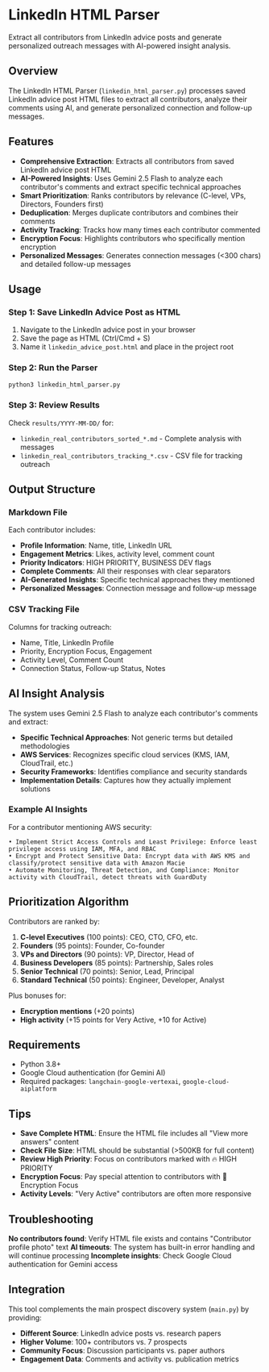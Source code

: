 # LinkedIn HTML Parser

Extract all contributors from LinkedIn advice posts and generate personalized outreach messages with AI-powered insight analysis.

## Overview

The LinkedIn HTML Parser (`linkedin_html_parser.py`) processes saved LinkedIn advice post HTML files to extract all contributors, analyze their comments using AI, and generate personalized connection and follow-up messages.

## Features

- **Comprehensive Extraction**: Extracts all contributors from saved LinkedIn advice post HTML
- **AI-Powered Insights**: Uses Gemini 2.5 Flash to analyze each contributor's comments and extract specific technical approaches
- **Smart Prioritization**: Ranks contributors by relevance (C-level, VPs, Directors, Founders first)
- **Deduplication**: Merges duplicate contributors and combines their comments
- **Activity Tracking**: Tracks how many times each contributor commented
- **Encryption Focus**: Highlights contributors who specifically mention encryption
- **Personalized Messages**: Generates connection messages (<300 chars) and detailed follow-up messages

## Usage

### Step 1: Save LinkedIn Advice Post as HTML

1. Navigate to the LinkedIn advice post in your browser
2. Save the page as HTML (Ctrl/Cmd + S)
3. Name it `linkedin_advice_post.html` and place in the project root

### Step 2: Run the Parser

```bash
python3 linkedin_html_parser.py
```

### Step 3: Review Results

Check `results/YYYY-MM-DD/` for:
- `linkedin_real_contributors_sorted_*.md` - Complete analysis with messages
- `linkedin_real_contributors_tracking_*.csv` - CSV file for tracking outreach

## Output Structure

### Markdown File
Each contributor includes:
- **Profile Information**: Name, title, LinkedIn URL
- **Engagement Metrics**: Likes, activity level, comment count
- **Priority Indicators**: HIGH PRIORITY, BUSINESS DEV flags
- **Complete Comments**: All their responses with clear separators
- **AI-Generated Insights**: Specific technical approaches they mentioned
- **Personalized Messages**: Connection message and follow-up message

### CSV Tracking File
Columns for tracking outreach:
- Name, Title, LinkedIn Profile
- Priority, Encryption Focus, Engagement
- Activity Level, Comment Count
- Connection Status, Follow-up Status, Notes

## AI Insight Analysis

The system uses Gemini 2.5 Flash to analyze each contributor's comments and extract:
- **Specific Technical Approaches**: Not generic terms but detailed methodologies
- **AWS Services**: Recognizes specific cloud services (KMS, IAM, CloudTrail, etc.)
- **Security Frameworks**: Identifies compliance and security standards
- **Implementation Details**: Captures how they actually implement solutions

### Example AI Insights

For a contributor mentioning AWS security:
```
• Implement Strict Access Controls and Least Privilege: Enforce least privilege access using IAM, MFA, and RBAC
• Encrypt and Protect Sensitive Data: Encrypt data with AWS KMS and classify/protect sensitive data with Amazon Macie  
• Automate Monitoring, Threat Detection, and Compliance: Monitor activity with CloudTrail, detect threats with GuardDuty
```

## Prioritization Algorithm

Contributors are ranked by:
1. **C-level Executives** (100 points): CEO, CTO, CFO, etc.
2. **Founders** (95 points): Founder, Co-founder
3. **VPs and Directors** (90 points): VP, Director, Head of
4. **Business Developers** (85 points): Partnership, Sales roles
5. **Senior Technical** (70 points): Senior, Lead, Principal
6. **Standard Technical** (50 points): Engineer, Developer, Analyst

Plus bonuses for:
- **Encryption mentions** (+20 points)
- **High activity** (+15 points for Very Active, +10 for Active)

## Requirements

- Python 3.8+
- Google Cloud authentication (for Gemini AI)
- Required packages: `langchain-google-vertexai`, `google-cloud-aiplatform`

## Tips

- **Save Complete HTML**: Ensure the HTML file includes all "View more answers" content
- **Check File Size**: HTML should be substantial (>500KB for full content)
- **Review High Priority**: Focus on contributors marked with 🔥 HIGH PRIORITY
- **Encryption Focus**: Pay special attention to contributors with 🔐 Encryption Focus
- **Activity Levels**: "Very Active" contributors are often more responsive

## Troubleshooting

**No contributors found**: Verify HTML file exists and contains "Contributor profile photo" text
**AI timeouts**: The system has built-in error handling and will continue processing
**Incomplete insights**: Check Google Cloud authentication for Gemini access

## Integration

This tool complements the main prospect discovery system (`main.py`) by providing:
- **Different Source**: LinkedIn advice posts vs. research papers
- **Higher Volume**: 100+ contributors vs. 7 prospects
- **Community Focus**: Discussion participants vs. paper authors
- **Engagement Data**: Comments and activity vs. publication metrics
